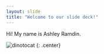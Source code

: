 ```yaml
---
layout: slide
title: "Welcome to our slide deck!"
---
```


Hi! My name is Ashley Ramdin.

![dinotocat](https://octodex.github.com/images/dinotocat.png)
{: .center}

